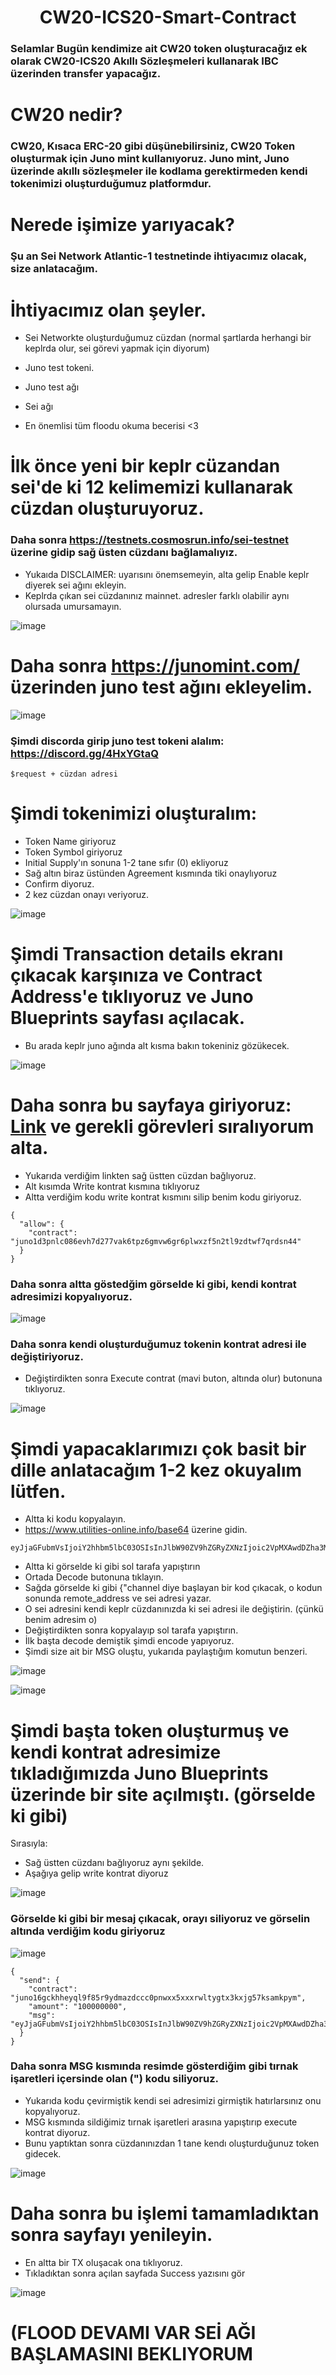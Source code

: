 <h1 align="center"> CW20-ICS20-Smart-Contract </h1> 

### Selamlar Bugün kendimize ait CW20 token oluşturacağız ek olarak CW20-ICS20 Akıllı Sözleşmeleri kullanarak IBC üzerinden transfer yapacağız.

# CW20 nedir?

### CW20, Kısaca ERC-20 gibi düşünebilirsiniz, CW20 Token oluşturmak için Juno mint kullanıyoruz. Juno mint, Juno üzerinde akıllı sözleşmeler ile kodlama gerektirmeden kendi tokenimizi oluşturduğumuz platformdur.

# Nerede işimize yarıyacak?

### Şu an Sei Network Atlantic-1 testnetinde ihtiyacımız olacak, size anlatacağım.

# İhtiyacımız olan şeyler.

* Sei Networkte oluşturduğumuz cüzdan (normal şartlarda herhangi bir keplrda olur, sei görevi yapmak için diyorum)

* Juno test tokeni.

* Juno test ağı

* Sei ağı

* En önemlisi tüm floodu okuma becerisi <3

# İlk önce yeni bir keplr cüzandan sei'de ki 12 kelimemizi kullanarak cüzdan oluşturuyoruz.

### Daha sonra https://testnets.cosmosrun.info/sei-testnet üzerine gidip sağ üsten cüzdanı bağlamalıyız.

* Yukaıda DISCLAIMER: uyarısını önemsemeyin, alta gelip Enable keplr diyerek sei ağını ekleyin.
* Keplrda çıkan sei cüzdanınız mainnet. adresler farklı olabilir aynı olursada umursamayın.

![image](https://user-images.githubusercontent.com/101149671/180020630-ee51e1c8-f977-40d3-b1b1-eb97289246ba.png)

# Daha sonra https://junomint.com/ üzerinden juno test ağını ekleyelim.

![image](https://user-images.githubusercontent.com/101149671/180021110-3e7db7f2-89de-4eee-8ee2-0576a7952b4c.png)

### Şimdi discorda girip juno test tokeni alalım: https://discord.gg/4HxYGtaQ

```
$request + cüzdan adresi
```

# Şimdi tokenimizi oluşturalım:

* Token Name giriyoruz
* Token Symbol giriyoruz
* Initial Supply'ın sonuna 1-2 tane sıfır (0) ekliyoruz
* Sağ altın biraz üstünden Agreement kısmında tiki onaylıyoruz
* Confirm diyoruz.
* 2 kez cüzdan onayı veriyoruz.

![image](https://user-images.githubusercontent.com/101149671/180021850-ba831712-5d00-4a0b-b413-d6c927aba349.png)

# Şimdi Transaction details ekranı çıkacak karşınıza ve Contract Address'e tıklıyoruz ve Juno Blueprints sayfası açılacak.

* Bu arada keplr juno ağında alt kısma bakın tokeniniz gözükecek.

![image](https://user-images.githubusercontent.com/101149671/180022385-8940cfea-7af0-4bc7-8fbe-dce41c59c863.png)

# Daha sonra bu sayfaya giriyoruz: [Link](https://blueprints.juno.giansalex.dev/#/contracts/juno16gckhheyql9f85r9ydmazdccc0pnwxx5xxxrwltygtx3kxjg57ksamkpym) ve gerekli görevleri sıralıyorum alta.

* Yukarıda verdiğim linkten sağ üstten cüzdan bağlıyoruz.
* Alt kısımda Write kontrat kısmına tıklıyoruz
* Altta verdiğim kodu write kontrat kısmını silip benim kodu giriyoruz.

```
{
  "allow": {
    "contract": "juno1d3pnlc086evh7d277vak6tpz6gmvw6gr6plwxzf5n2tl9zdtwf7qrdsn44"
  }
}
```

### Daha sonra altta göstedğim görselde ki gibi, kendi kontrat adresimizi kopyalıyoruz.

![image](https://user-images.githubusercontent.com/101149671/180023931-6394e6b4-e813-4f25-9e8b-b0c821820fcc.png)

### Daha sonra kendi oluşturduğumuz tokenin kontrat adresi ile değiştiriyoruz.

* Değiştirdikten sonra Execute contrat (mavi buton, altında olur) butonuna tıklıyoruz.

![image](https://user-images.githubusercontent.com/101149671/180024177-6cab7dcb-fffa-440d-a2ea-96da7ac554de.png)

# Şimdi yapacaklarımızı çok basit bir dille anlatacağım 1-2 kez okuyalım lütfen.

* Altta ki kodu kopyalayın.
* https://www.utilities-online.info/base64 üzerine gidin.

```
eyJjaGFubmVsIjoiY2hhbm5lbC03OSIsInJlbW90ZV9hZGRyZXNzIjoic2VpMXAwdDZha3M3dGpzdTB5OXNqaHNwNXQ1Z2t1bmtjODlheHg0Mnk3In0=
```

* Altta ki görselde ki gibi sol tarafa yapıştırın
* Ortada Decode butonuna tıklayın.
* Sağda görselde ki gibi {"channel diye başlayan bir kod çıkacak, o kodun sonunda remote_address ve sei adresi yazar.
* O sei adresini kendi keplr cüzdanınızda ki sei adresi ile değiştirin. (çünkü benim adresim o)
* Değiştirdikten sonra kopyalayıp sol tarafa yapıştırın.
* İlk başta decode demiştik şimdi encode yapıyoruz.
* Şimdi size ait bir MSG oluştu, yukarıda paylaştığım komutun benzeri.

![image](https://user-images.githubusercontent.com/101149671/180026953-69d462fb-60fa-4b53-bea3-5247667a6e58.png)

![image](https://user-images.githubusercontent.com/101149671/180027683-e777f7c3-d731-4bf0-8f55-7fd0f3618b67.png)

# Şimdi başta token oluşturmuş ve kendi kontrat adresimize tıkladığımızda Juno Blueprints üzerinde bir site açılmıştı. (görselde ki gibi)

Sırasıyla:

* Sağ üstten cüzdanı bağlıyoruz aynı şekilde.
* Aşağıya gelip write kontrat diyoruz

![image](https://user-images.githubusercontent.com/101149671/180028129-dd7a2e81-c0af-49a4-a335-dc258971545d.png)

### Görselde ki gibi bir mesaj çıkacak, orayı siliyoruz ve görselin altında verdiğim kodu giriyoruz

![image](https://user-images.githubusercontent.com/101149671/180028662-fc6cbe64-3649-4bd1-977c-76b92fa5ea79.png)

```
{
  "send": {
    "contract": "juno16gckhheyql9f85r9ydmazdccc0pnwxx5xxxrwltygtx3kxjg57ksamkpym",
    "amount": "100000000",
    "msg": "eyJjaGFubmVsIjoiY2hhbm5lbC03OSIsInJlbW90ZV9hZGRyZXNzIjoic2VpMXAwdDZha3M3dGpzdTB5OXNqaHNwNXQ1Z2t1bmtjODlheHg0Mnk3In0="
  }
}
```

### Daha sonra MSG kısmında resimde gösterdiğim gibi tırnak işaretleri içersinde olan (") kodu siliyoruz.

* Yukarıda kodu çevirmiştik kendi sei adresimizi girmiştik hatırlarsınız onu kopyalıyoruz.
* MSG kısmında sildiğimiz tırnak işaretleri arasına yapıştırıp execute kontrat diyoruz.
* Bunu yaptıktan sonra cüzdanınızdan 1 tane kendı oluşturduğunuz token gidecek.

![image](https://user-images.githubusercontent.com/101149671/180028984-96c97bdc-9fe8-4dbb-bdcf-cc3b3156df13.png)

# Daha sonra bu işlemi tamamladıktan sonra sayfayı yenileyin.

* En altta bir TX oluşacak ona tıklıyoruz.
* Tıkladıktan sonra açılan sayfada Success yazısını gör

![image](https://user-images.githubusercontent.com/101149671/180030336-0363a981-02a3-42da-8f98-d86c735e9a7e.png)

# (FLOOD DEVAMI VAR SEİ AĞI  BAŞLAMASINI BEKLIYORUM



